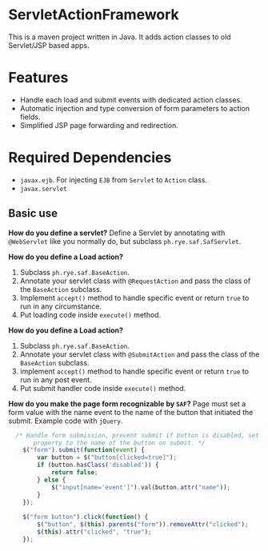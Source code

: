 # ServletActionFramework
This is a maven project written in Java.  It adds action classes to old Servlet/JSP based apps.


Features
========

- Handle each load and submit events with dedicated action classes.
- Automatic injection and type conversion of form parameters to action fields.
- Simplified JSP page forwarding and redirection.


Required Dependencies
=====================

- `javax.ejb`.  For injecting `EJB` from `Servlet` to `Action` class.
- `javax.servlet`


Basic use
------------
**How do you define a servlet?**
Define a Servlet by annotating with `@WebServlet` like you normally do, but subclass `ph.rye.saf.SafServlet`.

**How do you define a Load action?**

1.  Subclass `ph.rye.saf.BaseAction`.
2.  Annotate your servlet class with `@RequestAction` and pass the class of the `BaseAction` subclass.
3.  Implement `accept()` method to handle specific event or return `true` to run in any circumstance.
4.  Put loading code inside `execute()` method.

**How do you define a Load action?**

1. Subclass `ph.rye.saf.BaseAction`.
2. Annotate your servlet class with `@SubmitAction` and pass the class of the `BaseAction` subclass.
3. implement `accept()` method to handle specific event or return `true` to run in any post event.
4. Put submit handler code inside `execute()` method.


**How do you make the page form recognizable by `SAF`?**
Page must set a form value with the name event to the name of the button that initiated the submit.
Example code with `jQuery`.
```javascript
  /* Handle form submission, prevent submit if button is disabled, set event
	   property to the name of the button on submit. */
	$("form").submit(function(event) { 
        var button = $("button[clicked=true]");
        if (button.hasClass('disabled')) {
            return false;        	
        } else {
            $("input[name='event']").val(button.attr("name"));
		}
   	});
   	
	$("form button").click(function() {
	    $("button", $(this).parents("form")).removeAttr("clicked");
	    $(this).attr("clicked", "true");
	});
```



